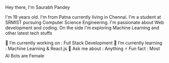 Hey there, I'm Saurabh Pandey 

I'm 19 years old. I'm from Patna currently living in Chennai.
I'm a student at SRMIST pursuing Computer Science Engineering. I'm passionate about Web development and coding.
On the side I'm exploring Machine Learning and other latest tech stuffs

🔭 I’m currently working on : Full Stack Development
🌱 I’m currently learning : Machine Learning & React.js
💬 Ask me about : Anything
⚡ Fun fact : Most AI Bots are Female 

<!---
cyborgcoder1947/cyborgcoder1947 is a ✨ special ✨ repository because its `README.md` (this file) appears on your GitHub profile.
You can click the Preview link to take a look at your changes.
--->

